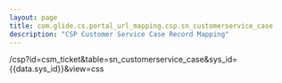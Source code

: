 ```yaml
---
layout: page
title: com.glide.cs.portal_url_mapping.csp.sn_customerservice_case
description: "CSP Customer Service Case Record Mapping"
---
```

/csp?id=csm_ticket&table=sn_customerservice_case&sys_id={{data.sys_id}}&view=css